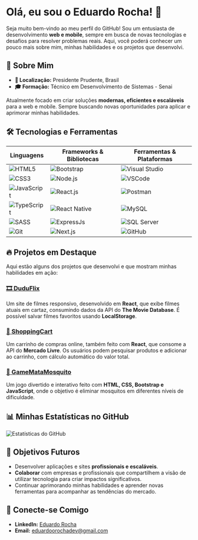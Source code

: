 # Olá, eu sou o Eduardo Rocha! 👋

Seja muito bem-vindo ao meu perfil do GitHub! Sou um entusiasta de desenvolvimento **web e mobile**, sempre em busca de novas tecnologias e desafios para resolver problemas reais. Aqui, você poderá conhecer um pouco mais sobre mim, minhas habilidades e os projetos que desenvolvi.

## 🚀 Sobre Mim

- **📍 Localização:** Presidente Prudente, Brasil
- **🎓 Formação:** Técnico em Desenvolvimento de Sistemas - Senai

Atualmente focado em criar soluções **modernas, eficientes e escaláveis** para a web e mobile. Sempre buscando novas oportunidades para aplicar e aprimorar minhas habilidades.

## 🛠️ Tecnologias e Ferramentas

| **Linguagens**                | **Frameworks & Bibliotecas**    | **Ferramentas & Plataformas**   |
|-------------------------------|---------------------------------|---------------------------------|
| ![HTML5](https://img.shields.io/badge/HTML5-E34F26?style=for-the-badge&logo=html5&logoColor=white) | ![Bootstrap](https://img.shields.io/badge/Bootstrap-563D7C?style=for-the-badge&logo=bootstrap&logoColor=white) | ![Visual Studio](https://img.shields.io/badge/Visual%20Studio-5C2D91?style=for-the-badge&logo=visualstudio&logoColor=white) |
| ![CSS3](https://img.shields.io/badge/CSS3-1572B6?style=for-the-badge&logo=css3&logoColor=white) | ![Node.js](https://img.shields.io/badge/Node.js-339933?style=for-the-badge&logo=nodedotjs&logoColor=white) | ![VSCode](https://img.shields.io/badge/Visual%20Studio%20Code-007ACC?style=for-the-badge&logo=visualstudiocode&logoColor=white) |
| ![JavaScript](https://img.shields.io/badge/JavaScript-F7DF1E?style=for-the-badge&logo=javascript&logoColor=black) | ![React.js](https://img.shields.io/badge/React.js-61DAFB?style=for-the-badge&logo=react&logoColor=black) | ![Postman](https://img.shields.io/badge/Postman-FF6C37?style=for-the-badge&logo=postman&logoColor=white) |
| ![TypeScript](https://img.shields.io/badge/TypeScript-3178C6?style=for-the-badge&logo=typescript&logoColor=white) | ![React Native](https://img.shields.io/badge/React%20Native-61DAFB?style=for-the-badge&logo=react&logoColor=black) | ![MySQL](https://img.shields.io/badge/MySQL-4479A1?style=for-the-badge&logo=mysql&logoColor=white) |
| ![SASS](https://img.shields.io/badge/SASS-CC6699?style=for-the-badge&logo=SASS&logoColor=white) | ![ExpressJs](https://img.shields.io/badge/Express-000000?style=for-the-badge&logo=express&logoColor=white) | ![SQL Server](https://img.shields.io/badge/SQL%20Server-CC2927?style=for-the-badge&logo=microsoftsqlserver&logoColor=white) |
| ![Git](https://img.shields.io/badge/Git-F05032?style=for-the-badge&logo=git&logoColor=white) | ![Next.js](https://img.shields.io/badge/Next.js-000000?style=for-the-badge&logo=nextdotjs&logoColor=white) | ![GitHub](https://img.shields.io/badge/GitHub-181717?style=for-the-badge&logo=github&logoColor=white) |

## 🔥 Projetos em Destaque

Aqui estão alguns dos projetos que desenvolvi e que mostram minhas habilidades em ação:

### [🎞️ DuduFlix](https://github.com/Dudu-Souza/Duduflix)
Um site de filmes responsivo, desenvolvido em **React**, que exibe filmes atuais em cartaz, consumindo dados da API do **The Movie Database**. É possível salvar filmes favoritos usando **LocalStorage**.

### [🛒 ShoppingCart](https://github.com/Dudu-Souza/Shopping-Cart)
Um carrinho de compras online, também feito com **React**, que consome a API do **Mercado Livre**. Os usuários podem pesquisar produtos e adicionar ao carrinho, com cálculo automático do valor total.

### [🦟 GameMataMosquito](https://github.com/Dudu-Souza/Game-Mata-Mosquito)
Um jogo divertido e interativo feito com **HTML, CSS, Bootstrap e JavaScript**, onde o objetivo é eliminar mosquitos em diferentes níveis de dificuldade.

## 📊 Minhas Estatísticas no GitHub

![Estatísticas do GitHub](https://github-readme-stats.vercel.app/api?username=Dudu-Souza&show_icons=true&theme=radical)

## 🎯 Objetivos Futuros

- Desenvolver aplicações e sites **profissionais e escaláveis**.
- **Colaborar** com empresas e profissionais que compartilhem a visão de utilizar tecnologia para criar impactos significativos.
- Continuar aprimorando minhas habilidades e aprender novas ferramentas para acompanhar as tendências do mercado.

## 🤝 Conecte-se Comigo

- **LinkedIn:** [Eduardo Rocha](https://www.linkedin.com/in/eduardo-rocha-de-souza-609b54274)
- **Email:** eduardoorochadev@gmail.com
